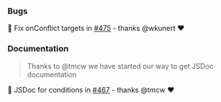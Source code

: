 ### Bugs

🐛 Fix onConflict targets in [#475](https://github.com/drizzle-team/drizzle-orm/pull/475) - thanks @wkunert ❤️

### Documentation

> Thanks to @tmcw we have started our way to get JSDoc documentation

📄 JSDoc for conditions in [#467](https://github.com/drizzle-team/drizzle-orm/pull/467) - thanks @tmcw ❤️
